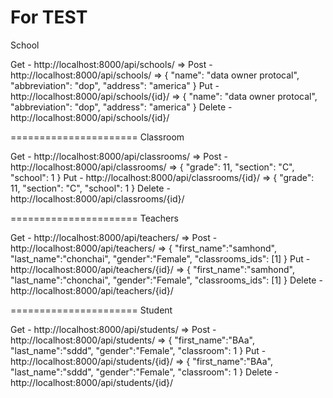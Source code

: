 For TEST
======================
School 

Get - http://localhost:8000/api/schools/
     =>   <params>
Post - http://localhost:8000/api/schools/
     =>   {
    "name": "data owner protocal",
    "abbreviation": "dop",
    "address": "america" 
    }
Put - http://localhost:8000/api/schools/{id}/
    =>   {
    "name": "data owner protocal",
    "abbreviation": "dop",
    "address": "america" 
    }
Delete - http://localhost:8000/api/schools/{id}/

======================
Classroom 

Get - http://localhost:8000/api/classrooms/
     =>   <params>
Post - http://localhost:8000/api/classrooms/
     =>   {
    "grade": 11,
    "section": "C",
    "school": 1
    }
Put - http://localhost:8000/api/classrooms/{id}/
    =>   {
    "grade": 11,
    "section": "C",
    "school": 1
    }
Delete - http://localhost:8000/api/classrooms/{id}/

======================
Teachers 

Get - http://localhost:8000/api/teachers/
     =>   <params>
Post - http://localhost:8000/api/teachers/
     =>   {
    "first_name":"samhond",
    "last_name":"chonchai",
    "gender":"Female",
    "classrooms_ids": [1]
}
Put - http://localhost:8000/api/teachers/{id}/
    =>   {
    "first_name":"samhond",
    "last_name":"chonchai",
    "gender":"Female",
    "classrooms_ids": [1]
}
Delete - http://localhost:8000/api/teachers/{id}/

======================
Student 

Get - http://localhost:8000/api/students/
     =>   <params>
Post - http://localhost:8000/api/students/
     =>   {
    "first_name":"BAa",
    "last_name":"sddd",
    "gender":"Female",
    "classroom": 1
}
Put - http://localhost:8000/api/students/{id}/
     =>   {
    "first_name":"BAa",
    "last_name":"sddd",
    "gender":"Female",
    "classroom": 1
}
Delete - http://localhost:8000/api/students/{id}/